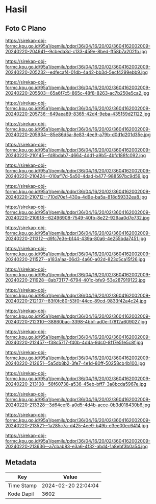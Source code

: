# Hasil

## Foto C Plano

https://sirekap-obj-formc.kpu.go.id/95a1/pemilu/pdpr/36/04/16/20/02/3604162002009-20240220-204941--9cbeda3d-c133-459e-8bed-ff58b7a202fb.jpg

https://sirekap-obj-formc.kpu.go.id/95a1/pemilu/pdpr/36/04/16/20/02/3604162002009-20240220-205232--edfecaf4-01db-4a42-bb3d-5ecf4299ebb9.jpg

https://sirekap-obj-formc.kpu.go.id/95a1/pemilu/pdpr/36/04/16/20/02/3604162002009-20240220-205503--65a6f7c5-865c-48f8-8263-ac7b250e5ca2.jpg

https://sirekap-obj-formc.kpu.go.id/95a1/pemilu/pdpr/36/04/16/20/02/3604162002009-20240220-205736--649aea89-8365-42d4-9eba-435159d21122.jpg

https://sirekap-obj-formc.kpu.go.id/95a1/pemilu/pdpr/36/04/16/20/02/3604162002009-20240220-205934--85e86d5a-8e83-4ee9-a79b-d0d1d201d35e.jpg

https://sirekap-obj-formc.kpu.go.id/95a1/pemilu/pdpr/36/04/16/20/02/3604162002009-20240220-210145--fd8bdab7-4664-4dd1-a9b5-4bfc188fc092.jpg

https://sirekap-obj-formc.kpu.go.id/95a1/pemilu/pdpr/36/04/16/20/02/3604162002009-20240220-210424--010af17d-5a50-4dad-b477-988597bc9d59.jpg

https://sirekap-obj-formc.kpu.go.id/95a1/pemilu/pdpr/36/04/16/20/02/3604162002009-20240220-210712--710d70ef-430a-4d9e-ba5a-818d59332ea8.jpg

https://sirekap-obj-formc.kpu.go.id/95a1/pemilu/pdpr/36/04/16/20/02/3604162002009-20240220-210918--62496908-7549-40fb-8e22-929aa0d7e732.jpg

https://sirekap-obj-formc.kpu.go.id/95a1/pemilu/pdpr/36/04/16/20/02/3604162002009-20240220-211312--d9fc7e3e-b144-439a-80a6-4e255bda7451.jpg

https://sirekap-obj-formc.kpu.go.id/95a1/pemilu/pdpr/36/04/16/20/02/3604162002009-20240220-211527--a183a1aa-06d3-4a60-a02d-823c5ca15f26.jpg

https://sirekap-obj-formc.kpu.go.id/95a1/pemilu/pdpr/36/04/16/20/02/3604162002009-20240220-211928--8ab73177-6794-401c-bfe9-53e287919122.jpg

https://sirekap-obj-formc.kpu.go.id/95a1/pemilu/pdpr/36/04/16/20/02/3604162002009-20240220-212107--83f0fc80-53f0-44cc-89cd-9833f42a4c24.jpg

https://sirekap-obj-formc.kpu.go.id/95a1/pemilu/pdpr/36/04/16/20/02/3604162002009-20240220-212310--38860bac-3398-4bbf-ad0e-f7812a609027.jpg

https://sirekap-obj-formc.kpu.go.id/95a1/pemilu/pdpr/36/04/16/20/02/3604162002009-20240220-212457--f38c5717-f40b-4d4a-9dc0-8f17e51e5c8f.jpg

https://sirekap-obj-formc.kpu.go.id/95a1/pemilu/pdpr/36/04/16/20/02/3604162002009-20240220-212651--5a5db8b2-3fe7-4e1d-80ff-50258cb4b100.jpg

https://sirekap-obj-formc.kpu.go.id/95a1/pemilu/pdpr/36/04/16/20/02/3604162002009-20240220-213108--58f60738-a536-45eb-bff7-3a8bcda5967e.jpg

https://sirekap-obj-formc.kpu.go.id/95a1/pemilu/pdpr/36/04/16/20/02/3604162002009-20240220-213328--3d64cef8-a0d5-4d4b-acce-0b3d018430b6.jpg

https://sirekap-obj-formc.kpu.go.id/95a1/pemilu/pdpr/36/04/16/20/02/3604162002009-20240220-213521--1a285c7a-d425-4ee9-b49b-e3ee00ec6414.jpg

https://sirekap-obj-formc.kpu.go.id/95a1/pemilu/pdpr/36/04/16/20/02/3604162002009-20240220-213636--a7cbab83-e3a6-4f32-abd4-1a8ebf3b0a54.jpg


## Metadata

| Key        | Value               |
| ---------- | ------------------- |
| Time Stamp | 2024-02-20 22:04:04 |
| Kode Dapil | 3602                |



